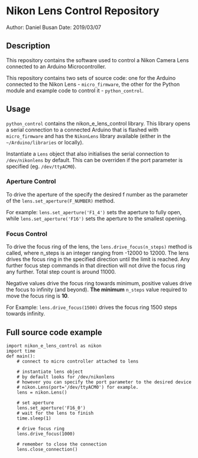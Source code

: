 # Nikon Lens Control Repository
Author: Daniel Busan
Date: 2019/03/07

## Description
This repository contains the software used to control a Nikon Camera Lens connected to an Arduino Microcontroller.

This repository contains two sets of source code: one for the Arduino connected to the Nikon Lens - ```micro_firmware```, the other for the Python module and example code to control it - ```python_control```.


## Usage
```python_control``` contains the nikon_e_lens_control library. This library opens a serial connection to a connected Arduino that is flashed with ```micro_firmware``` and has the ```NikonLens``` library available (either in the ```~/Arduino/libraries``` or locally). 

Instantiate a ```Lens``` object that also initialises the serial connection to ```/dev/nikonlens``` by default. This can be overriden if the port parameter is specified (eg. ```/dev/ttyACM0```).


### Aperture Control
To drive the aperture of the specify the desired f number as the parameter of the ```lens.set_aperture(F_NUMBER)``` method. 

For example: ```lens.set_aperture('F1_4')``` sets the aperture to fully open, while ```lens.set_aperture('F16')``` sets the aperture to the smallest opening.

### Focus Control
To drive the focus ring of the lens, the ```lens.drive_focus(n_steps)``` method is called, where n_steps is an integer ranging from -12000 to 12000. The lens drives the focus ring in the specified direction until the limit is reached. Any further focus step commands in that direction will not drive the focus ring any further. Total step count is around 11000. 

Negative values drive the focus ring towards minimum, positive values drive the focus to infinity (and beyond). **The minimum** ```n_steps``` value required to move the focus ring is **10**.

For Example: ```lens.drive_focus(1500)``` drives the focus ring 1500 steps towards infinity. 


## Full source code example

```
import nikon_e_lens_control as nikon
import time
def main():
    # connect to micro controller attached to lens

    # instantiate lens object
    # by default looks for /dev/nikonlens
    # however you can specify the port parameter to the desired device
    # nikon.Lens(port='/dev/ttyACM0') for example.
    lens = nikon.Lens()

    # set aperture
    lens.set_aperture('F16_0')
    # wait for the lens to finish
    time.sleep(1)

    # drive focus ring
    lens.drive_focus(1000)

    # remember to close the connection
    lens.close_connection()
```